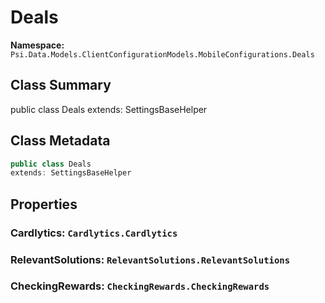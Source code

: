 # Deals

**Namespace:** `Psi.Data.Models.ClientConfigurationModels.MobileConfigurations.Deals`

## Class Summary

public class Deals
extends: SettingsBaseHelper

## Class Metadata

```typescript
public class Deals
extends: SettingsBaseHelper
```

## Properties

### Cardlytics: `Cardlytics.Cardlytics`

### RelevantSolutions: `RelevantSolutions.RelevantSolutions`

### CheckingRewards: `CheckingRewards.CheckingRewards`
